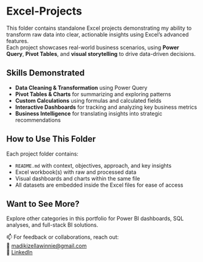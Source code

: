 # Excel-Projects
This folder contains standalone Excel projects demonstrating my ability to transform raw data into clear, actionable insights using Excel’s advanced features.  
Each project showcases real-world business scenarios, using **Power Query**, **Pivot Tables**, and **visual storytelling** to drive data-driven decisions.

## Skills Demonstrated
- **Data Cleaning & Transformation** using Power Query  
- **Pivot Tables & Charts** for summarizing and exploring patterns  
- **Custom Calculations** using formulas and calculated fields  
- **Interactive Dashboards** for tracking and analyzing key business metrics  
- **Business Intelligence** for translating insights into strategic recommendations  

## How to Use This Folder
Each project folder contains:
- `README.md` with context, objectives, approach, and key insights  
- Excel workbook(s) with raw and processed data  
- Visual dashboards and charts within the same file  
- All datasets are embedded inside the Excel files for ease of access  

## Want to See More?
Explore other categories in this portfolio for Power BI dashboards, SQL analyses, and full-stack BI solutions.  

📫 For feedback or collaborations, reach out:  
📧 [madikizellawinnie@gmail.com](mailto:madikizellawinnie@gmail.com)  
🔗 [LinkedIn](https://www.linkedin.com/in/winnie-madikizella/)
